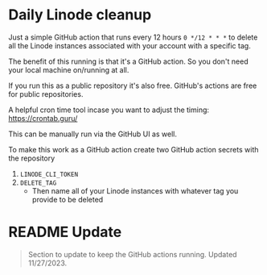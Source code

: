 # Daily Linode cleanup

Just a simple GitHub action that runs every 12 hours `0 */12 * * *` to delete all the Linode instances associated with your account with a specific tag.

The benefit of this running is that it's a GitHub action. So you don't need your local machine on/running at all.

If you run this as a public repository it's also free. GitHub's actions are free for public repositories.

A helpful cron time tool incase you want to adjust the timing: https://crontab.guru/

This can be manually run via the GitHub UI as well.

To make this work as a GitHub action create two GitHub action secrets with the repository

1. `LINODE_CLI_TOKEN`
2. `DELETE_TAG`
    - Then name all of your Linode instances with whatever tag you provide to be deleted

# README Update
>Section to update to keep the GitHub actions running. Updated 11/27/2023.